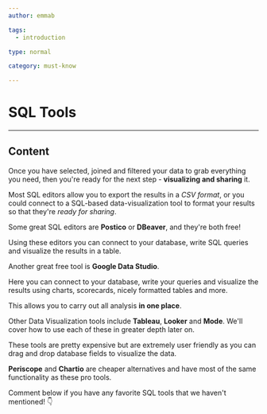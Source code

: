 ```yaml
---
author: emmab

tags:
  - introduction

type: normal

category: must-know

---
```

# SQL Tools

---
## Content

Once you have selected, joined and filtered your data to grab everything you need, then you're ready for the next step - **visualizing and sharing** it.

Most SQL editors allow you to export the results in a *CSV format*, or you could connect to a SQL-based data-visualization tool to format your results so that they're *ready for sharing*.

Some great SQL editors are **Postico** or **DBeaver**, and they're both free! 

Using these editors you can connect to your database, write SQL queries and visualize the results in a table.

Another great free tool is **Google Data Studio**. 

Here you can connect to your database, write your queries and visualize the results using charts, scorecards, nicely formatted tables and more.

This allows you to carry out all analysis **in one place**.

Other Data Visualization tools include **Tableau**, **Looker** and **Mode**. We'll cover how to use each of these in greater depth later on. 

These tools are pretty expensive but are extremely user friendly as you can drag and drop database fields to visualize the data.

**Periscope** and **Chartio** are cheaper alternatives and have most of the same functionality as these pro tools.

Comment below if you have any favorite SQL tools that we haven't mentioned! 👇
